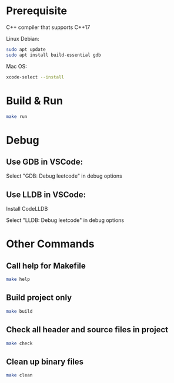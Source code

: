 # Prerequisite

C++ compiler that supports C++17

Linux Debian:
```bash
sudo apt update
sudo apt install build-essential gdb
```

Mac OS:
```bash
xcode-select --install
```

# Build & Run

```bash
make run
```

# Debug

## Use GDB in VSCode:
Select "GDB: Debug leetcode" in debug options

## Use LLDB in VSCode:
Install CodeLLDB

Select "LLDB: Debug leetcode" in debug options

# Other Commands
## Call help for Makefile
```bash
make help
```
## Build project only
```bash
make build
```

## Check all header and source files in project
```bash
make check
```

## Clean up binary files
```bash
make clean
```
